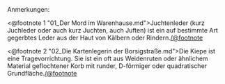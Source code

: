 <div class="anmerkungen">Anmerkungen:</div>

<@footnote 1 "01_Der Mord im Warenhause.md">Juchtenleder (kurz Juchleder oder
auch kurz Juchten, auch Juften) ist ein auf bestimmte Art gegerbtes Leder aus
der Haut von Kälbern oder Rindern.</@footnote>

<@footnote 2 "02_Die Kartenlegerin der Borsigstraße.md">Die Kiepe ist eine
Tragevorrichtung. Sie ist ein oft aus Weidenruten oder ähnlichem Material
geflochtener Korb mit runder, D-förmiger oder quadratischer
Grundfläche.</@footnote>
